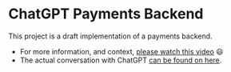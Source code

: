 # ChatGPT Payments Backend

This project is a draft implementation of a payments backend.

- For more information, and context, [please watch this video](https://youtu.be/zwnkctV1JmI) 😃
- The actual conversation with ChatGPT [can be found on here](https://chat.openai.com/share/03e31a8a-b739-4f19-8e3f-e92e229e5576).
